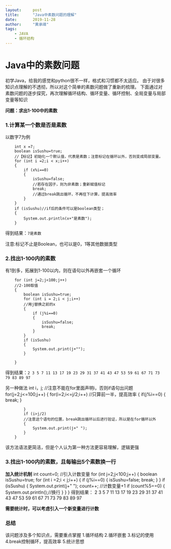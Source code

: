 ```yaml
---
layout:     post
title:      "Java中素数问题的理解"
date:       2019-11-28
author:     "黄承靖"
tags:
    - JAVA
    - 循环结构
---
```



# Java中的素数问题

初学Java，给我的感觉和python很不一样，格式和习惯都不太适应。
由于对很多知识点理解的不透彻，所以对这个简单的素数问题做了重新的梳理。
下面通过对素数问题的逐步探究，再次理解循环结构、循环变量、循环控制、全局变量与局部变量等知识

**问题：求出1-100中的素数**

### 1.计算某一个数是否是素数
以数字7为例

        int x =7;
		boolean isSushu=true;
        //【标记】初始化一个默认值，代表是素数；注意标记在循环以外，否则变成局部变量。
		for (int i =2;i < x;i++)
		{
			if (x%i==0) 
			{
				isSushu=false;
                //若存在因子，则为非素数；重新赋值标记
				break;
                //通过break跳出循环，不再往下计算，提高效率
			}
		}
		if (isSushu)//if后的条件可以是boolean类型；
		{
			System.out.println(x+"是素数");
		}
得到结果：`7是素数`

注意:标记不止是Boolean，也可以是0，1等其他数据类型

### 2.找出1-100内的素数
有1到多，拓展到1-100以内，则在语句以外再嵌套一个循环

		for (int j=2;j<100;j++)
        //2-100取值
		{
			boolean isSushu=true;
			for (int i = 2;i < j;i++)
            //用j替换之前的x
			{
				if (j%i==0) 
				{
					isSushu=false;
					break;
				}
			}
			if (isSushu)
			{
				System.out.print(j+"");
			}

		}

得到结果：`2 3 5 7 11 13 17 19 23 29 31 37 41 43 47 53 59 61 67 71 73 79 83 89 97 `


另一种做法
        int i，j;
        //注意不能在for里面声明i，否则if语句出问题
		for(j=2;j<=100;j++)
		{
			for(i=2;i<=j/2;i++)
            //只算前一半，提高效率
			{
				if(j%i==0)
				{
					break;
				}
				
			}
			if (i>j/2)
            //注意这个语句的位置，break跳出循环以后进行验证，所以是在for循环以外
			{
				System.out.print(j+" ");
			}
		}

该方法语法更简洁，但是个人认为第一种方法更容易理解，逻辑更强


### 3.找出1-100内的素数，且每输出5个素数换一行

**加入统计机制**
        int count=0;
        //引入计数变量
		for (int j=2;j<100;j++)
		{
			boolean isSushu=true;
			for (int i =2;i < j;i++)
			{
				if (j%i==0)
				{
					isSushu=false;
					break;
				}
			}
			if (isSushu)
			{
				System.out.print(j+" ");
				count++;
                //计数变量+1
				if (count%5==0)
				{
					System.out.println();//换行
				}
			}
		}
 得到结果：
2 3 5 7 11 
13 17 19 23 29 
31 37 41 43 47 
53 59 61 67 71 
73 79 83 89 97 

 **需要统计时，可以考虑引入一个新变量进行计数**


 ### 总结
 该问题涉及多个知识点，需要重点掌握
 1.循环结构
 2.循环嵌套
 3.标记的使用
 4.break控制循环，提高效率
 5.统计思想
